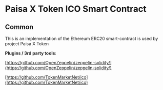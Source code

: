# Paisa X Token ICO Smart Contract

## Common

This is an implementation of the Ethereum ERC20 smart-contract is used by project Paisa X Token

<b>Plugins / 3rd party tools:</b>

[https://github.com/OpenZeppelin/zeppelin-solidity/](https://github.com/OpenZeppelin/zeppelin-solidity/)

[https://github.com/TokenMarketNet/ico](https://github.com/TokenMarketNet/ico)